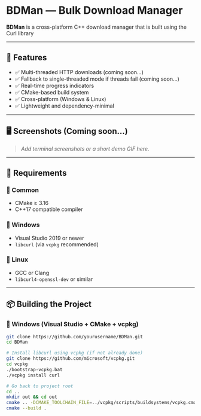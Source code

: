 # BDMan — Bulk Download Manager

**BDMan** is a cross-platform C++ download manager that is built using the Curl library

---

## 🔧 Features

- ✅ Multi-threaded HTTP downloads (coming soon...)
- ✅ Fallback to single-threaded mode if threads fail (coming soon...)
- ✅ Real-time progress indicators
- ✅ CMake-based build system
- ✅ Cross-platform (Windows & Linux)
- ✅ Lightweight and dependency-minimal

---

## 🖥️ Screenshots (Coming soon...)

> _Add terminal screenshots or a short demo GIF here._

---

## 🧱 Requirements

### 🔹 Common

- CMake ≥ 3.16
- C++17 compatible compiler

### 🔹 Windows
- Visual Studio 2019 or newer
- `libcurl` (via `vcpkg` recommended)

### 🔹 Linux
- GCC or Clang
- `libcurl4-openssl-dev` or similar

---

## 📦 Building the Project

### 🔹 Windows (Visual Studio + CMake + vcpkg)

```bash
git clone https://github.com/yourusername/BDMan.git
cd BDMan

# Install libcurl using vcpkg (if not already done)
git clone https://github.com/microsoft/vcpkg.git
cd vcpkg
./bootstrap-vcpkg.bat
./vcpkg install curl

# Go back to project root
cd ..
mkdir out && cd out
cmake .. -DCMAKE_TOOLCHAIN_FILE=../vcpkg/scripts/buildsystems/vcpkg.cmake
cmake --build .
